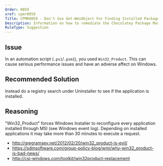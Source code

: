 ```yaml
---
Order: 0059
xref: cpmr0059
Title: CPMR0059 - Don't Use Get-WmiObject For Finding Installed Packages (script)
Description: Information on how to remediate the Chocolatey Package Moderation Rule 0059
RuleType: Suggestion
---
```


## Issue

In an automation script (`.ps1`/`.psm1`), you used `Win32_Product`. This can cause serious performance issues and have an adverse affect on Windows.

## Recommended Solution

Instead do a registry search under Uninstaller to see if the application is installed.

## Reasoning

"Win32_Product" forces Windows Installer to reconfigure every application installed through MSI (see Windows event log). Depending on installed applications it may take more than 30 minutes to execute a request.

* http://gregramsey.net/2012/02/20/win32_product-is-evil/
* https://sdmsoftware.com/group-policy-blog/wmi/why-win32_product-is-bad-news/
* http://csi-windows.com/toolkit/win32product-replacement
